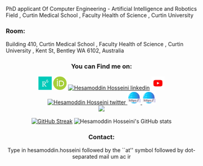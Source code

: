 
PhD applicant Of Computer Engineering - Artificial Intelligence and Robotics Field
, Curtin Medical School
, Faculty Health of Science
,  Curtin University

<h3> Room: </h3>
Building 410, Curtin Medical School
, Faculty Health of Science 
, Curtin University
, Kent St, Bentley WA 6102, Australia

<div align="center">
<h3> You can Find me on: </h3>
<a href="https://www.researchgate.net/profile/Seyed-Hesamoddin-Hosseini"> <img alt="Hesamoddin Hosseini Research Gate" width="35px" src="https://raw.githubusercontent.com/HesamoddinHosseini/HesamoddinHosseini/main/Unknown.jpeg" /></a>
<a href="https://orcid.org/my-orcid?orcid=0000-0001-8073-0609"> <img alt="Hesamoddin Hosseini orcid" width="35px" src="https://raw.githubusercontent.com/HesamoddinHosseini/HesamoddinHosseini/main/Unknown.png" /></a>
<a href="https://www.linkedin.com/in/hesamoddinhosseini/"> <img alt="Hesamoddin Hosseini linkedin" width="35px" src="https://raw.githubusercontent.com/mehrdad-dev/mehrdad-dev/main/linkedin.png" /></a>
<a href="https://www.youtube.com/channel/UC8ynVzMVtxGvx-sqYRddmzg"> <img alt="Hesamoddin Hosseini youtube" width="35px" src="https://raw.githubusercontent.com/HesamoddinHosseini/HesamoddinHosseini/main/Unknown-1.jpeg" /></a>
<a href="https://twitter.com/hesammodin_"> <img alt="Hesamoddin Hosseini twitter" width="35px" src="https://raw.githubusercontent.com/mehrdad-dev/mehrdad-dev/main/twitter.png" /> </a> 
<a href="https://sites.google.com/view/hesamoddin""> <img alt="Hesamoddin Hosseini Website" width="35px" src="https://raw.githubusercontent.com/HesamoddinHosseini/HesamoddinHosseini/main/website.png" /> </a> 
<a href="http://hesamoddin.hosseini.student.um.ac.ir""> <img alt="Hesamoddin Hosseini Website" width="35px" src="https://raw.githubusercontent.com/HesamoddinHosseini/HesamoddinHosseini/main/website.png" /> </a> 
  
  <div align="center">

<img src='https://user-images.githubusercontent.com/5713670/87202985-820dcb80-c2b6-11ea-9f56-7ec461c497c3.gif' width='55'>
  
[![GitHub Streak](https://github-readme-streak-stats.herokuapp.com?user=HesamoddinHosseini&hide_border=true&fire=DD2727)](https://git.io/streak-stats)
![Hesamoddin Hosseini's GitHub stats](https://github-readme-stats.vercel.app/api?username=HesamoddinHosseini&show_icons=true&theme=flag-india&border_radius=25)
</div>
  

  

<h3> Contact: </h3>
Type in hesamoddin.hosseini followed by the ``at'' symbol followed by dot-separated mail um ac ir

